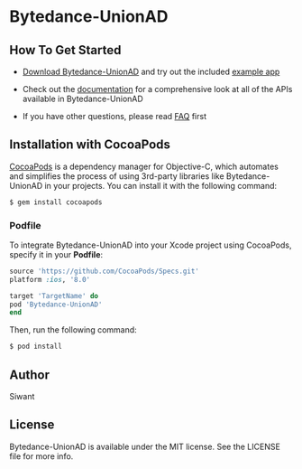 # Bytedance-UnionAD

## How To Get Started

+ [Download Bytedance-UnionAD](https://github.com/bytedance/Bytedance-UnionAD/tree/master) and try out the included [example app](https://github.com/bytedance/Bytedance-UnionAD/tree/master/Example)

+ Check out the [documentation](https://github.com/bytedance/Bytedance-UnionAD/blob/master/Bytedance-UnionAd/Document/UnioniOSSDK.md) for a comprehensive look at all of the APIs available in Bytedance-UnionAD

+ If you have other questions, please read [FAQ](https://github.com/bytedance/Bytedance-UnionAD/blob/master/Bytedance-UnionAd/Document/UnioniOSSDK.md#faq) first

## Installation with CocoaPods

[CocoaPods](https://cocoapods.org) is a dependency manager for Objective-C, which automates and simplifies the process of using 3rd-party libraries like Bytedance-UnionAD in your projects. You can install it with the following command:
```ruby
$ gem install cocoapods
```

### Podfile

To integrate Bytedance-UnionAD into your Xcode project using CocoaPods, specify it in your **Podfile**:
```ruby
source 'https://github.com/CocoaPods/Specs.git'
platform :ios, '8.0'

target 'TargetName' do
pod 'Bytedance-UnionAD'
end
```
Then, run the following command:
```ruby
$ pod install
```


## Author

Siwant

## License

Bytedance-UnionAD is available under the MIT license. See the LICENSE file for more info.
